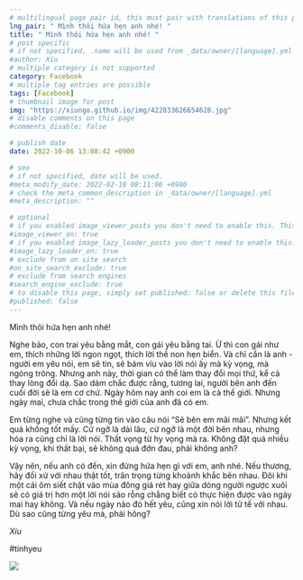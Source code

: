 ```yaml
---
# multilingual page pair id, this must pair with translations of this page. (This name must be unique)
lng_pair: " Mình thôi hứa hẹn anh nhé! "
title: " Mình thôi hứa hẹn anh nhé! "
# post specific
# if not specified, .name will be used from _data/owner/[language].yml
#author: Xíu
# multiple category is not supported
category: Facebook
# multiple tag entries are possible
tags: [Facebook]
# thumbnail image for post
img: "https://xiungo.github.io/img/422833626654628.jpg"
# disable comments on this page
#comments_disable: false

# publish date
date: 2022-10-06 13:08:42 +0900

# seo
# if not specified, date will be used.
#meta_modify_date: 2022-02-10 08:11:06 +0900
# check the meta_common_description in _data/owner/[language].yml
#meta_description: ""

# optional
# if you enabled image_viewer_posts you don't need to enable this. This is only if image_viewer_posts = false
#image_viewer_on: true
# if you enabled image_lazy_loader_posts you don't need to enable this. This is only if image_lazy_loader_posts = false
#image_lazy_loader_on: true
# exclude from on site search
#on_site_search_exclude: true
# exclude from search engines
#search_engine_exclude: true
# to disable this page, simply set published: false or delete this file
#published: false
---
```


<!-- outline-start -->

Mình thôi hứa hẹn anh nhé!

Nghe bảo, con trai yêu bằng mắt, con gái yêu bằng tai. Ừ thì con gái như em, thích những lời ngon ngọt, thích lời thề non hẹn biển. Và chỉ cần là anh - người em yêu nói, em sẽ tin, sẽ bám víu vào lời nói ấy mà kỳ vọng, mà ngóng trông. Nhưng anh này, thời gian có thể làm thay đổi mọi thứ, kể cả thay lòng đổi dạ. Sao dám chắc được rằng, tương lai, người bên anh đến cuối đời sẽ là em cơ chứ. Ngày hôm nay anh coi em là cả thế giới. Nhưng ngày mai, chưa chắc trong thế giới của anh đã có em.

Em từng nghe và cũng từng tin vào câu nói “Sẽ bên em mãi mãi”. Nhưng kết quả không tốt mấy. Cứ ngỡ là dài lâu, cứ ngỡ là một đời bên nhau, nhưng hóa ra cũng chỉ là lời nói. Thất vọng từ hy vọng mà ra. Không đặt quá nhiều kỳ vọng, khi thất bại, sẽ không quá đớn đau, phải không anh?

Vậy nên, nếu anh có đến, xin đừng hứa hẹn gì với em, anh nhé. Nếu thương, hãy đối xử với nhau thật tốt, trân trọng từng khoảnh khắc bên nhau. Đôi khi một cái ôm siết chặt vào mùa đông giá rét hay giữa dòng người ngược xuôi sẽ có giá trị hơn một lời nói sáo rỗng chẳng biết có thực hiện được vào ngày mai hay không. Và nếu ngày nào đó hết yêu, cũng xin nói lời tử tế với nhau. Dù sao cũng từng yêu mà, phải hông?

_Xíu_

#tinhyeu

<!-- outline-end -->

<img src= "https://xiungo.github.io/img/422833626654628.jpg">